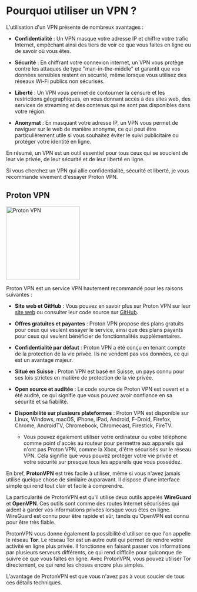 # Pourquoi utiliser un VPN ?

L'utilisation d'un VPN présente de nombreux avantages :

- **Confidentialité** : Un VPN masque votre adresse IP et chiffre votre trafic Internet, empêchant ainsi des tiers de voir ce que vous faites en ligne ou de savoir où vous êtes.

- **Sécurité** : En chiffrant votre connexion internet, un VPN vous protège contre les attaques de type "man-in-the-middle" et garantit que vos données sensibles restent en sécurité, même lorsque vous utilisez des réseaux Wi-Fi publics non sécurisés.

- **Liberté** : Un VPN vous permet de contourner la censure et les restrictions géographiques, en vous donnant accès à des sites web, des services de streaming et des contenus qui ne sont pas disponibles dans votre région.

- **Anonymat** : En masquant votre adresse IP, un VPN vous permet de naviguer sur le web de manière anonyme, ce qui peut être particulièrement utile si vous souhaitez éviter le suivi publicitaire ou protéger votre identité en ligne.

En résumé, un VPN est un outil essentiel pour tous ceux qui se soucient de leur vie privée, de leur sécurité et de leur liberté en ligne.

Si vous cherchez un VPN qui allie confidentialité, sécurité et liberté, je vous recommande vivement d'essayer Proton VPN.
## Proton VPN
<a href="https://protonvpn.com">
    <img src="https://res.cloudinary.com/dbulfrlrz/image/upload/v1693233227/static/logos/proton-vpn-trademark_xiobqc.svg" alt="Proton VPN" width="200"/>
</a>

Proton VPN est un service VPN hautement recommandé pour les raisons suivantes :

- **Site web et GitHub** : Vous pouvez en savoir plus sur Proton VPN sur leur [site web](https://protonvpn.com) ou consulter leur code source sur [GitHub](https://github.com/ProtonVPN).

- **Offres gratuites et payantes** : Proton VPN propose des plans gratuits pour ceux qui veulent essayer le service, ainsi que des plans payants pour ceux qui veulent bénéficier de fonctionnalités supplémentaires.

- **Confidentialité par défaut** : Proton VPN a été conçu en tenant compte de la protection de la vie privée. Ils ne vendent pas vos données, ce qui est un avantage majeur.

- **Situé en Suisse** : Proton VPN est basé en Suisse, un pays connu pour ses lois strictes en matière de protection de la vie privée.

- **Open source et auditée** : Le code source de Proton VPN est ouvert et a été audité, ce qui signifie que vous pouvez avoir confiance en sa sécurité et sa fiabilité.

- **Disponibilité sur plusieurs plateformes** : Proton VPN est disponible sur Linux, Windows, macOS, iPhone, iPad, Android, F-Droid, Firefox, Chrome, AndroidTV, Chromebook, Chromecast, Firestick, FireTV.
    - Vous pouvez également utiliser votre ordinateur ou votre téléphone comme point d'accès au routeur pour permettre aux appareils qui n'ont pas Proton VPN, comme la Xbox, d'être sécurisés sur le réseau VPN.
Cela signifie que vous pouvez protéger votre vie privée et votre sécurité sur presque tous les appareils que vous possédez.

En bref, **ProtonVPN** est très facile à utiliser, même si vous n'avez jamais utilisé quelque chose de similaire auparavant. Il dispose d'une interface simple qui rend tout clair et facile à comprendre.

La particularité de ProtonVPN est qu'il utilise deux outils appelés **WireGuard** et **OpenVPN**. Ces outils sont comme des routes Internet sécurisées qui aident à garder vos informations privées lorsque vous êtes en ligne. WireGuard est connu pour être rapide et sûr, tandis qu'OpenVPN est connu pour être très fiable.

ProtonVPN vous donne également la possibilité d'utiliser ce que l'on appelle le réseau **Tor**. Le réseau Tor est un autre outil qui permet de rendre votre activité en ligne plus privée. Il fonctionne en faisant passer vos informations par plusieurs serveurs différents, ce qui rend difficile pour quiconque de suivre ce que vous faites en ligne. Avec ProtonVPN, vous pouvez utiliser Tor directement, ce qui rend les choses encore plus simples.

L'avantage de ProtonVPN est que vous n'avez pas à vous soucier de tous ces détails techniques.
